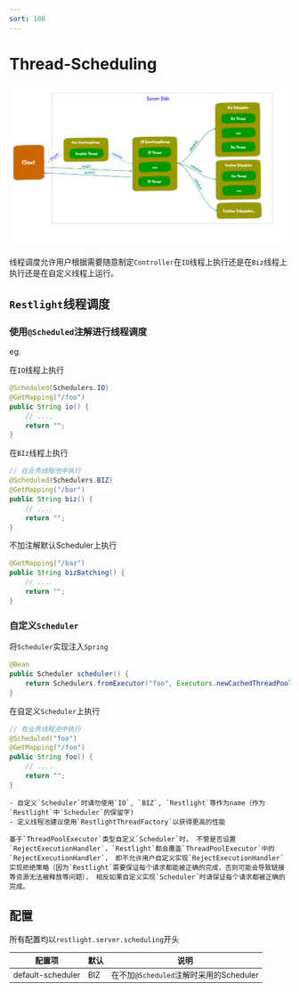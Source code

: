 ```yaml
---
sort: 100
---
```


# Thread-Scheduling

![threadingmodel.png](../../img/ThreadingModel.png)

线程调度允许用户根据需要随意制定`Controller`在`IO`线程上执行还是在`Biz`线程上执行还是在自定义线程上运行。

## `Restlight`线程调度

### 使用`@Scheduled`注解进行线程调度

eg.

在`IO`线程上执行

```java
@Scheduled(Schedulers.IO)
@GetMapping("/foo")
public String io() {
    // ....
    return "";
}
```

在`BIz`线程上执行

```java
// 在业务线程池中执行
@Scheduled(Schedulers.BIZ)
@GetMapping("/bar")
public String biz() {
    // ....
    return "";
}
```

不加注解默认Scheduler上执行

```java
@GetMapping("/baz")
public String bizBatching() {
    // ....
    return "";
}
```

### 自定义`Scheduler`

将`Scheduler`实现注入`Spring`

```java
@Bean
public Scheduler scheduler() {
    return Schedulers.fromExecutor("foo", Executors.newCachedThreadPool());
}
```

在自定义`Scheduler`上执行

```java
// 在业务线程池中执行
@Scheduled("foo")
@GetMapping("/foo")
public String foo() {
    // ....
    return "";
}
```

```tip
- 自定义`Scheduler`时请勿使用`IO`, `BIZ`, `Restlight`等作为name（作为`Restlight`中`Scheduler`的保留字)
- 定义线程池建议使用`RestlightThreadFactory`以获得更高的性能
```

```warning
基于`ThreadPoolExecutor`类型自定义`Scheduler`时， 不管是否设置`RejectExecutionHandler`，`Restlight`都会覆盖`ThreadPoolExecutor`中的`RejectExecutionHandler`， 即不允许用户自定义实现`RejectExecutionHandler`实现拒绝策略（因为`Restlight`需要保证每个请求都能被正确的完成，否则可能会导致链接等资源无法被释放等问题）， 相反如果自定义实现`Scheduler`时请保证每个请求都被正确的完成。
```

## 配置

所有配置均以`restlight.server.scheduling`开头

| 配置项                               | 默认                         | 说明                                                       |
| ------------------------------------ | ---------------------------- | ---------------------------------------------------------- |
| default-scheduler                    | BIZ        | 在不加`@Scheduled`注解时采用的Scheduler                                     |